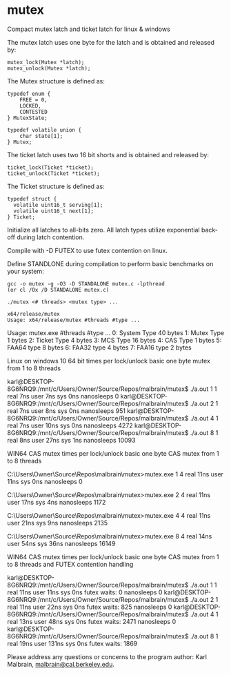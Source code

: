 # mutex
Compact mutex latch and ticket latch for linux &amp; windows

The mutex latch uses one byte for the latch and is obtained and released by:

    mutex_lock(Mutex *latch);
    mutex_unlock(Mutex *latch);

The Mutex structure is defined as:

    typedef enum {
    	FREE = 0,
    	LOCKED,
    	CONTESTED
    } MutexState;

    typedef volatile union {
    	char state[1];
    } Mutex;

The ticket latch uses two 16 bit shorts and is obtained and released by:

    ticket_lock(Ticket *ticket);
    ticket_unlock(Ticket *ticket);
  
The Ticket structure is defined as:
  
    typedef struct {
      volatile uint16_t serving[1];
      volatile uint16_t next[1];
    } Ticket;

Initialize all latches to all-bits zero.  All latch types utilize exponential back-off during latch contention.

Compile with -D FUTEX to use futex contention on linux.

Define STANDLONE during compilation to perform basic benchmarks on your system:

    gcc -o mutex -g -O3 -D STANDALONE mutex.c -lpthread
    (or cl /Ox /D STANDALONE mutex.c)

    ./mutex <# threads> <mutex type> ...

	x64/release/mutex
	Usage: x64/release/mutex #threads #type ...

Usage: mutex.exe #threads #type ...
0: System Type 40 bytes
1: Mutex Type 1 bytes
2: Ticket Type 4 bytes
3: MCS Type 16 bytes
4: CAS Type 1 bytes
5: FAA64 type 8 bytes
6: FAA32 type 4 bytes
7: FAA16 type 2 bytes


Linux on windows 10 64 bit times per lock/unlock basic one byte mutex
from 1 to 8 threads

karl@DESKTOP-8G6NRQ9:/mnt/c/Users/Owner/Source/Repos/malbrain/mutex$ ./a.out 1 1
 real 7ns
 user 7ns
 sys  0ns
 nanosleeps 0
karl@DESKTOP-8G6NRQ9:/mnt/c/Users/Owner/Source/Repos/malbrain/mutex$ ./a.out 2 1
 real 7ns
 user 8ns
 sys  0ns
 nanosleeps 951
karl@DESKTOP-8G6NRQ9:/mnt/c/Users/Owner/Source/Repos/malbrain/mutex$ ./a.out 4 1
 real 7ns
 user 10ns
 sys  0ns
 nanosleeps 4272
karl@DESKTOP-8G6NRQ9:/mnt/c/Users/Owner/Source/Repos/malbrain/mutex$ ./a.out 8 1
 real 8ns
 user 27ns
 sys  1ns
 nanosleeps 10093


WIN64 CAS mutex times per lock/unlock basic one byte CAS mutex
from 1 to 8 threads

C:\Users\Owner\Source\Repos\malbrain\mutex>mutex.exe 1 4
 real 11ns
 user 11ns
 sys  0ns
 nanosleeps 0

C:\Users\Owner\Source\Repos\malbrain\mutex>mutex.exe 2 4
 real 11ns
 user 17ns
 sys  4ns
 nanosleeps 1172

C:\Users\Owner\Source\Repos\malbrain\mutex>mutex.exe 4 4
 real 11ns
 user 21ns
 sys  9ns
 nanosleeps 2135

C:\Users\Owner\Source\Repos\malbrain\mutex>mutex.exe 8 4
 real 14ns
 user 54ns
 sys  36ns
 nanosleeps 16149

WIN64 CAS mutex times per lock/unlock basic one byte CAS mutex
from 1 to 8 threads and FUTEX contention handling

karl@DESKTOP-8G6NRQ9:/mnt/c/Users/Owner/Source/Repos/malbrain/mutex$ ./a.out 1 1
 real 11ns
 user 11ns
 sys  0ns
 futex waits: 0
 nanosleeps 0
karl@DESKTOP-8G6NRQ9:/mnt/c/Users/Owner/Source/Repos/malbrain/mutex$ ./a.out 2 1
 real 11ns
 user 22ns
 sys  0ns
 futex waits: 825
 nanosleeps 0
karl@DESKTOP-8G6NRQ9:/mnt/c/Users/Owner/Source/Repos/malbrain/mutex$ ./a.out 4 1
 real 13ns
 user 48ns
 sys  0ns
 futex waits: 2471
 nanosleeps 0
karl@DESKTOP-8G6NRQ9:/mnt/c/Users/Owner/Source/Repos/malbrain/mutex$ ./a.out 8 1
 real 19ns
 user 131ns
 sys  0ns
 futex waits: 1869


Please address any questions or concerns to the program author: Karl Malbrain, malbrain@cal.berkeley.edu.
